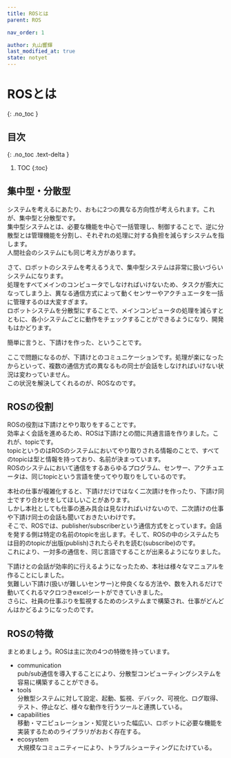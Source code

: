 ```yaml
---
title: ROSとは
parent: ROS

nav_order: 1

author: 丸山響輝
last_modified_at: true
state: notyet
---
```


# **ROSとは**
{: .no_toc }

## 目次
{: .no_toc .text-delta }

1. TOC
{:toc}

## 集中型・分散型
システムを考えるにあたり、おもに2つの異なる方向性が考えられます。これが、集中型と分散型です。  
集中型システムとは、必要な機能を中心で一括管理し、制御することで、逆に分散型とは管理機能を分割し、それぞれの処理に対する負担を減らすシステムを指します。  
人間社会のシステムにも同じ考え方があります。  

さて、ロボットのシステムを考えるうえで、集中型システムは非常に扱いづらいシステムになります。  
処理をすべてメインのコンピュータでしなければいけないため、タスクが膨大になってしまう上、異なる通信方式によって動くセンサーやアクチュエータを一括に管理するのは大変すぎます。  
ロボットシステムを分散型にすることで、メインコンピュータの処理を減らすとともに、各小システムごとに動作をチェックすることができるようになり、開発もはかどります。  

簡単に言うと、下請けを作った、ということです。  

ここで問題になるのが、下請けとのコミュニケーションです。処理が楽になったからといって、複数の通信方式の異なるもの同士が会話をしなければいけない状況は変わっていません。  
この状況を解決してくれるのが、ROSなのです。

## ROSの役割
ROSの役割は下請けとやり取りをすることです。  
効率よく会話を進めるため、ROSは下請けとの間に共通言語を作りました。これが、topicです。  
topicというのはROSのシステムにおいてやり取りされる情報のことで、すべてのtopicは型と情報を持っており、名前が決まっています。  
ROSのシステムにおいて通信をするあらゆるプログラム、センサー、アクチュエータは、同じtopicという言語を使ってやり取りをしているのです。  

本社の仕事が複雑化すると、下請けだけではなく二次請けを作ったり、下請け同士ですり合わせをしてほしいことがあります。  
しかし本社としても仕事の進み具合は見なければいけないので、二次請けの仕事や下請け同士の会話も聞いておきたいわけです。  
そこで、ROSでは、publisher/subscriberという通信方式をとっています。会話を発する側は特定の名前のtopicを出します。そして、ROSの中のシステムたちは目的のtopicが出版(publish)されたらそれを読む(subscribe)のです。  
これにより、一対多の通信を、同じ言語ですることが出来るようになりました。  

下請けとの会話が効率的に行えるようになったため、本社は様々なマニュアルを作ることにしました。  
気難しい下請け(扱いが難しいセンサー)と仲良くなる方法や、数を入れるだけで動いてくれるマクロつきexcelシートができていきました。  
さらに、社員の仕事ぶりを監視するためのシステムまで構築され、仕事がどんどんはかどるようになったのです。

## ROSの特徴
まとめましょう。ROSは主に次の4つの特徴を持っています。  
- communication  
pub/sub通信を導入することにより、分散型コンピューティングシステムを容易に構築することができる。
- tools  
分散型システムに対して設定、起動、監視、デバック、可視化、ログ取得、テスト、停止など、様々な動作を行うツールと連携している。
- capabilities  
移動・マニピュレーション・知覚といった幅広い、ロボットに必要な機能を実装するためのライブラリがおおく存在する。  
- ecosystem  
大規模なコミュニティーにより、トラブルシューティングにたけている。


